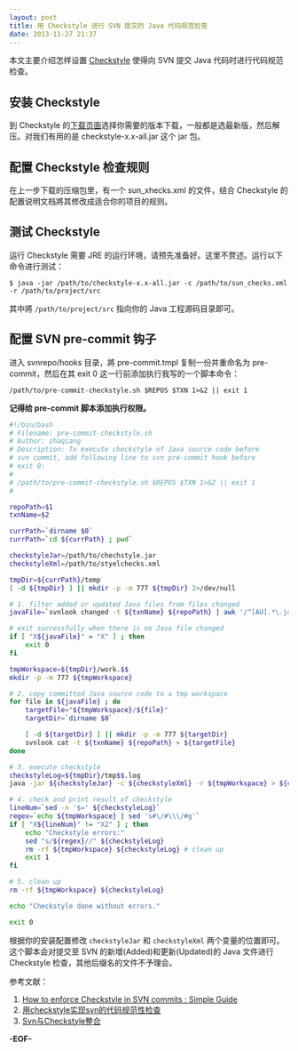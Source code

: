 ```yaml
---
layout: post
title: 用 Checkstyle 进行 SVN 提交的 Java 代码规范检查
date: 2013-11-27 21:37
---
```


本文主要介绍怎样设置 [Checkstyle](checkstyle.sourceforge.net) 使得向 SVN 提交 Java 代码时进行代码规范检查。

## 安装 Checkstyle

到 Checkstyle 的[下载页面](http://sourceforge.net/projects/checkstyle/files/checkstyle)选择你需要的版本下载，一般都是选最新版，然后解压。对我们有用的是 checkstyle-x.x-all.jar 这个 jar 包。

## 配置 Checkstyle 检查规则

在上一步下载的压缩包里，有一个 sun_xhecks.xml 的文件，结合 Checkstyle 的配置说明文档將其修改成适合你的项目的规则。

## 测试 Checkstyle

运行 Checkstyle 需要 JRE 的运行环境，请预先准备好。这里不赘述。运行以下命令进行测试：

    $ java -jar /path/to/checkstyle-x.x-all.jar -c /path/to/sun_checks.xml -r /path/to/project/src

其中將 `/path/to/project/src` 指向你的 Java 工程源码目录即可。

## 配置 SVN pre-commit 钩子

进入 svnrepo/hooks 目录，將 pre-commit.tmpl 复制一份并重命名为 pre-commit，然后在其 exit 0 这一行前添加执行我写的一个脚本命令：

    /path/to/pre-commit-checkstyle.sh $REPOS $TXN 1>&2 || exit 1

**记得给 pre-commit 脚本添加执行权限。**

``` bash pre-commit-checkstyle.sh - SVN pre-commit Checkstyle
#!/bin/bash
# Filename: pre-commit-checkstyle.sh
# Author: zhaqiang
# Description: To execute checkstyle of Java source code before
# svn commit, add following line to svn pre-commit hook before
# exit 0:
#
# /path/to/pre-commit-checkstyle.sh $REPOS $TXN 1>&2 || exit 1
#

repoPath=$1
txnName=$2

currPath=`dirname $0`
currPath=`cd ${currPath} ; pwd`

checkstyleJar=/path/to/chechstyle.jar
checkstyleXml=/path/to/styelchecks.xml

tmpDir=${currPath}/temp
[ -d ${tmpDir} ] || mkdir -p -m 777 ${tmpDir} 2>/dev/null

# 1. filter added or updated Java files from files changed
javaFile=`svnlook changed -t ${txnName} ${repoPath} | awk '/^[AU].*\.java/ {print $2}'`

# exit successfully when there is no Java file changed
if [ "X${javaFile}" = "X" ] ; then
    exit 0
fi

tmpWorkspace=${tmpDir}/work.$$
mkdir -p -m 777 ${tmpWorkspace}

# 2. copy committed Java source code to a tmp workspace
for file in ${javaFile} ; do
    targetFile="${tmpWorkspace}/${file}"
    targetDir=`dirname $0`

    [ -d ${targetDir} ] || mkdir -p -m 777 ${targetDir}
    svnlook cat -t ${txnName} ${repoPath} > ${targetFile}
done

# 3. execute checkstyle
checkstyleLog=${tmpDir}/tmp$$.log
java -jar ${checkstyleJar} -c ${checkstyleXml} -r ${tmpWorkspace} > ${checkstyleLog}

# 4. check and print result of checkstyle
lineNum=`sed -n '$=' ${checkstyleLog}`
regex=`echo ${tmpWorkspace} | sed 's#\/#\\\/#g'`
if [ "X${lineNum}" != "X2" ] ; then
    echo "Checkstyle errors:"
    sed "s/${regex}//" ${checkstyleLog}
    rm -rf ${tmpWorkspace} ${checkstyleLog} # clean up
    exit 1
fi

# 5. clean up
rm -rf ${tmpWorkspace} ${checkstyleLog}

echo "Checkstyle done without errors."

exit 0
```

根据你的安装配置修改 `checkstyleJar` 和 `checkstyleXml` 两个变量的位置即可。这个脚本会对提交至 SVN 的新增(Added)和更新(Updated)的 Java 文件进行 Checkstyle 检查，其他后缀名的文件不予理会。

参考文献：

 1. [How to enforce Checkstyle in SVN commits : Simple Guide](http://www.iamjk.com/2009/06/how-to-enforce-checkstyle-in-svn.html)
 2. [用checkstyle实现svn的代码规范性检查](http://tech.it168.com/a2011/0608/1201/000001201666.shtml)
 3. [Svn与Checkstyle整合](http://xtony.blog.51cto.com/3964396/811418)

**-EOF-**
